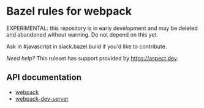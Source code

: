 # Bazel rules for webpack

EXPERIMENTAL: this repository is in early development and may be
deleted and abandoned without warning.
Do not depend on this yet.

Ask in #javascript in slack.bazel.build if you'd like to contribute.

_Need help?_ This ruleset has support provided by https://aspect.dev.

## API documentation

- [webpack](https://github.com/aspect-build/rules_webpack/blob/main/docs/rules.md#webpack_bundle)
- [webpack-dev-server](https://github.com/aspect-build/rules_webpack/blob/main/docs/rules.md#webpack_dev_server)
